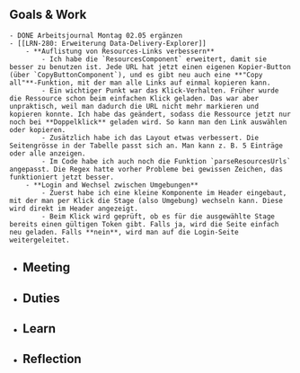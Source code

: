 ## Goals & Work
	- DONE Arbeitsjournal Montag 02.05 ergänzen
	- [[LRN-280: Erweiterung Data-Delivery-Explorer]]
		- **Auflistung von Resources-Links verbessern**
			- Ich habe die `ResourcesComponent` erweitert, damit sie besser zu benutzen ist. Jede URL hat jetzt einen eigenen Kopier-Button (über `CopyButtonComponent`), und es gibt neu auch eine **"Copy all"**-Funktion, mit der man alle Links auf einmal kopieren kann.
			- Ein wichtiger Punkt war das Klick-Verhalten. Früher wurde die Ressource schon beim einfachen Klick geladen. Das war aber unpraktisch, weil man dadurch die URL nicht mehr markieren und kopieren konnte. Ich habe das geändert, sodass die Ressource jetzt nur noch bei **Doppelklick** geladen wird. So kann man den Link auswählen oder kopieren.
			- Zusätzlich habe ich das Layout etwas verbessert. Die Seitengrösse in der Tabelle passt sich an. Man kann z. B. 5 Einträge oder alle anzeigen.
			- Im Code habe ich auch noch die Funktion `parseResourcesUrls` angepasst. Die Regex hatte vorher Probleme bei gewissen Zeichen, das funktioniert jetzt besser.
		- **Login and Wechsel zwischen Umgebungen**
			- Zuerst habe ich eine kleine Komponente im Header eingebaut, mit der man per Klick die Stage (also Umgebung) wechseln kann. Diese wird direkt im Header angezeigt.
			- Beim Klick wird geprüft, ob es für die ausgewählte Stage bereits einen gültigen Token gibt. Falls ja, wird die Seite einfach neu geladen. Falls **nein**, wird man auf die Login-Seite weitergeleitet.
- ## Meeting
- ## Duties
- ## Learn
- ## Reflection